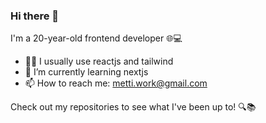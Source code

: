 ### Hi there 👋
I'm a 20-year-old frontend developer 🌐💻

- 👨‍💻 I usually use reactjs and tailwind
- 🌱 I’m currently learning nextjs
- 📫 How to reach me: metti.work@gmail.com

Check out my repositories to see what I've been up to! 🔍📚

